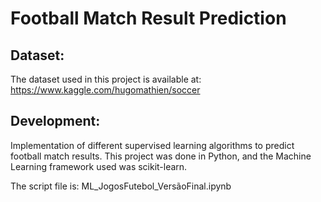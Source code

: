 # Football Match Result Prediction

## Dataset:
The dataset used in this project is available at: https://www.kaggle.com/hugomathien/soccer

## Development:
Implementation of different supervised learning algorithms to predict football match results. This project was done in Python, and the Machine Learning framework used was scikit-learn. 

The script file is: ML_JogosFutebol_VersãoFinal.ipynb
